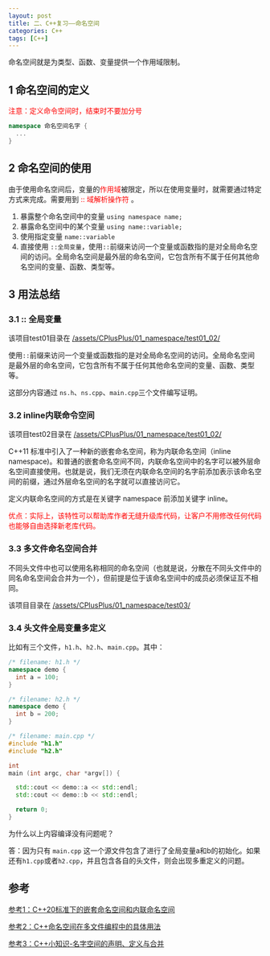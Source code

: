 ```yaml
---
layout: post
title: 二、C++复习——命名空间
categories: C++
tags: [C++]
---
```


命名空间就是为类型、函数、变量提供一个作用域限制。

## 1 命名空间的定义

<font color="red">注意：定义命令空间时，结束时不要加分号</font>

```c++
namespace 命名空间名字 {
  ...
}
```

## 2 命名空间的使用

由于使用命名空间后，变量的<font color="red">作用域</font>被限定，所以在使用变量时，就需要通过特定方式来完成。需要用到<font color="red"> :: 域解析操作符 </font>。

1. 暴露整个命名空间中的变量 `using namespace name;`
2. 暴露命名空间中的某个变量 `using name::variable;`
3. 使用指定变量 `name::variable`
4. 直接使用 `::全局变量`，使用`::`前缀来访问一个变量或函数指的是对全局命名空间的访问。全局命名空间是最外层的命名空间，它包含所有不属于任何其他命名空间的变量、函数、类型等。

## 3 用法总结

### 3.1 :: 全局变量

该项目test01目录在 [/assets/CPlusPlus/01_namespace/test01_02/](/assets/CPlusPlus/01_namespace/test01_02/)

使用`::`前缀来访问一个变量或函数指的是对全局命名空间的访问。全局命名空间是最外层的命名空间，它包含所有不属于任何其他命名空间的变量、函数、类型等。

这部分内容通过 `ns.h`、`ns.cpp`、`main.cpp`三个文件编写证明。

### 3.2 inline内联命令空间

该项目test02目录在 [/assets/CPlusPlus/01_namespace/test01_02/](/assets/CPlusPlus/01_namespace/test01_02/)

C++11 标准中引入了一种新的嵌套命名空间，称为内联命名空间（inline namespace)。和普通的嵌套命名空间不同，内联命名空间中的名字可以被外层命名空间直接使用。也就是说，我们无须在内联命名空间的名字前添加表示该命名空间的前缀，通过外层命名空间的名字就可以直接访问它。

定义内联命名空间的方式是在关键字 namespace 前添加关键字 inline。

<font color="red">优点：实际上，该特性可以帮助库作者无缝升级库代码，让客户不用修改任何代码也能够自由选择新老库代码。</font>

### 3.3 多文件命名空间合并

不同头文件中也可以使用名称相同的命名空间（也就是说，分散在不同头文件中的同名命名空间会合并为一个），但前提是位于该命名空间中的成员必须保证互不相同。

该项目目录在 [/assets/CPlusPlus/01_namespace/test03/](/assets/CPlusPlus/01_namespace/test03/)

### 3.4 头文件全局变量多定义

比如有三个文件，`h1.h`、`h2.h`、`main.cpp`。其中：

```c++
/* filename: h1.h */
namespace demo {
  int a = 100;
}

/* filename: h2.h */
namespace demo {
  int b = 200;
}

/* filename: main.cpp */
#include "h1.h"
#include "h2.h"

int
main (int argc, char *argv[]) {

  std::cout << demo::a << std::endl;
  std::cout << demo::b << std::endl;

  return 0;
}
```

为什么以上内容编译没有问题呢？

答：因为只有 `main.cpp` 这一个源文件包含了进行了全局变量a和b的初始化。如果还有`h1.cpp`或者`h2.cpp`，并且包含各自的头文件，则会出现多重定义的问题。


## 参考

[参考1：C++20标准下的嵌套命名空间和内联命名空间](https://blog.csdn.net/hubing_hust/article/details/128604966)

[参考2：C++命名空间在多文件编程中的具体用法](https://www.cnblogs.com/zjuhaohaoxuexi/p/16470576.html)

[参考3：C++小知识-名字空间的声明、定义与合并](https://blog.csdn.net/rong11417/article/details/106462434)